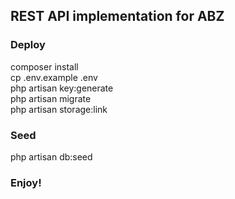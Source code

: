 ## REST API implementation for ABZ

### Deploy
composer install<br/>
cp .env.example .env<br/>
php artisan key:generate<br/>
php artisan migrate<br/>
php artisan storage:link<br/>

### Seed
php artisan db:seed<br/>

### Enjoy!